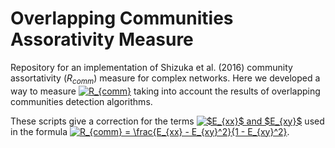 # Overlapping Communities Assorativity Measure

Repository for an implementation of Shizuka et al. (2016) community assortativity ($R_{comm}$) measure for complex networks. Here we developed a way to measure <a href="https://www.codecogs.com/eqnedit.php?latex=R_{comm}" target="_blank"><img src="https://latex.codecogs.com/gif.latex?R_{comm}" title="R_{comm}" /></a> taking into account the results of overlapping communities detection algorithms.

These scripts give a correction for the terms <a href="https://www.codecogs.com/eqnedit.php?latex=$E_{xx}$&space;and&space;$E_{xy}$" target="_blank"><img src="https://latex.codecogs.com/gif.latex?$E_{xx}$&space;and&space;$E_{xy}$" title="$E_{xx}$ and $E_{xy}$" /></a> used in the formula <a href="https://www.codecogs.com/eqnedit.php?latex=R_{comm}&space;=&space;\frac{E_{xx}&space;-&space;E_{xy}^2}{1&space;-&space;E_{xy}^2}" target="_blank"><img src="https://latex.codecogs.com/gif.latex?R_{comm}&space;=&space;\frac{E_{xx}&space;-&space;E_{xy}^2}{1&space;-&space;E_{xy}^2}" title="R_{comm} = \frac{E_{xx} - E_{xy}^2}{1 - E_{xy}^2}" /></a>.
